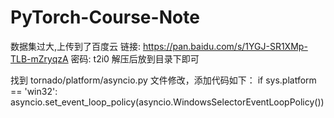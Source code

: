 # PyTorch-Course-Note

数据集过大,上传到了百度云 链接: https://pan.baidu.com/s/1YGJ-SR1XMp-TLB-mZryqzA  密码: t2i0 解压后放到目录下即可

找到 tornado/platform/asyncio.py 文件修改，添加代码如下：
if sys.platform == 'win32':
    asyncio.set_event_loop_policy(asyncio.WindowsSelectorEventLoopPolicy())
